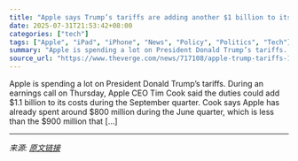 ```yaml
---
title: "Apple says Trump’s tariffs are adding another $1 billion to its costs"
date: 2025-07-31T21:53:42+08:00
categories: ["tech"]
tags: ["Apple", "iPad", "iPhone", "News", "Policy", "Politics", "Tech"]
summary: "Apple is spending a lot on President Donald Trump’s tariffs. During an earnings call on Thursday, Apple CEO Tim Cook said the duties could add $1.1 billion to its costs during the September quarter. C"
source_url: "https://www.theverge.com/news/717108/apple-trump-tariffs-1-billion-cost"
---
```


Apple is spending a lot on President Donald Trump’s tariffs. During an earnings call on Thursday, Apple CEO Tim Cook said the duties could add $1.1 billion to its costs during the September quarter. Cook says Apple has already spent around $800 million during the June quarter, which is less than the $900 million that [&#8230;]

---

*来源: [原文链接](https://www.theverge.com/news/717108/apple-trump-tariffs-1-billion-cost)*
